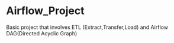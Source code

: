 # Airflow_Project
Basic project that involves ETL (Extract,Transfer,Load) and Airflow DAG(Directed Acyclic Graph)
